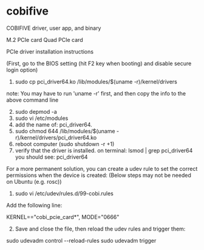 # cobifive
COBIFIVE driver, user app, and binary

M.2 PCIe card
Quad PCIe card

PCIe driver installation instructions

(First, go to the BIOS setting (hit F2 key when booting) and disable secure login option)
1. sudo cp pci_driver64.ko /lib/modules/$(uname -r)/kernel/drivers

note: You may have to run 'uname -r' first, and then copy the info to the above command line

2. sudo depmod -a
3. sudo vi /etc/modules
4. add the name of: pci_driver64.  
5. sudo chmod 644 /lib/modules/$(uname -r)/kernel/drivers/pci_driver64.ko
6. reboot computer (sudo shutdown -r +1)
7. verify that the driver is installed. on terminal: lsmod | grep pci_driver64
you should see: pci_driver64

For a more permanent solution, you can create a udev rule to set the correct permissions when the device is created:
(Below steps may not be needed on Ubuntu (e.g. rosc))

1. sudo vi /etc/udev/rules.d/99-cobi.rules

  Add the following line:

  KERNEL=="cobi_pcie_card*", MODE="0666"

2. Save and close the file, then reload the udev rules and trigger them:

  sudo udevadm control --reload-rules
  sudo udevadm trigger

